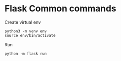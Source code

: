 # Flask Common commands

Create virtual env

```
python3 -m venv env
source env/bin/activate
```

Run
```
python -m flask run
```